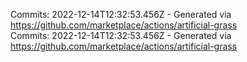 Commits: 2022-12-14T12:32:53.456Z - Generated via https://github.com/marketplace/actions/artificial-grass
<br>
Commits: 2022-12-14T12:32:53.456Z - Generated via https://github.com/marketplace/actions/artificial-grass
<br>
